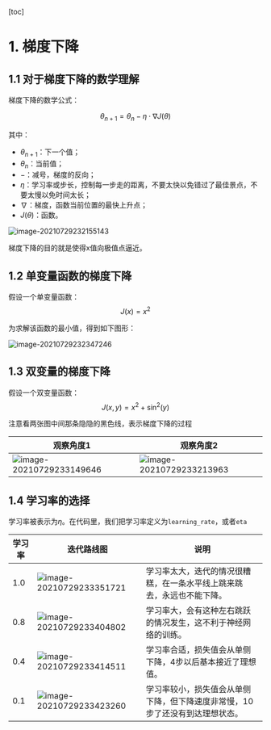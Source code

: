 [toc]

# 1. 梯度下降

## 1.1 对于梯度下降的数学理解

梯度下降的数学公式：

$$\theta_{n+1} = \theta_{n} - \eta \cdot \nabla J(\theta) \tag{1}$$

其中：

- $\theta_{n+1}$：下一个值；
- $\theta_n$：当前值；
- $-$：减号，梯度的反向；
- $\eta$：学习率或步长，控制每一步走的距离，不要太快以免错过了最佳景点，不要太慢以免时间太长；
- $\nabla$：梯度，函数当前位置的最快上升点；
- $J(\theta)$：函数。

![image-20210729232155143](E:/md%E6%96%87%E4%BB%B6/md%E6%96%87%E4%BB%B6%E5%9B%BE%E7%89%87/image-20210729232155143.png)

梯度下降的目的就是使得x值向极值点逼近。

## 1.2 单变量函数的梯度下降

假设一个单变量函数：$$J(x) = x ^2$$

为求解该函数的最小值，得到如下图形：

![image-20210729232347246](E:/md%E6%96%87%E4%BB%B6/md%E6%96%87%E4%BB%B6%E5%9B%BE%E7%89%87/image-20210729232347246.png)

## 1.3 双变量的梯度下降

假设一个双变量函数：$$J(x,y) = x^2 + \sin^2(y)$$

注意看两张图中间那条隐隐的黑色线，表示梯度下降的过程

| 观察角度1                                                    | 观察角度2                                                    |
| ------------------------------------------------------------ | ------------------------------------------------------------ |
| ![image-20210729233149646](E:/md%E6%96%87%E4%BB%B6/md%E6%96%87%E4%BB%B6%E5%9B%BE%E7%89%87/image-20210729233149646.png) | ![image-20210729233213963](E:/md%E6%96%87%E4%BB%B6/md%E6%96%87%E4%BB%B6%E5%9B%BE%E7%89%87/image-20210729233213963.png) |

## 1.4 学习率的选择

学习率被表示为$\eta$。在代码里，我们把学习率定义为`learning_rate`，或者`eta`

| 学习率 | 迭代路线图                                                   | 说明                                                         |
| ------ | ------------------------------------------------------------ | ------------------------------------------------------------ |
| 1.0    | ![image-20210729233351721](E:/md%E6%96%87%E4%BB%B6/md%E6%96%87%E4%BB%B6%E5%9B%BE%E7%89%87/image-20210729233351721.png) | 学习率太大，迭代的情况很糟糕，在一条水平线上跳来跳去，永远也不能下降。 |
| 0.8    | ![image-20210729233404802](E:/md%E6%96%87%E4%BB%B6/md%E6%96%87%E4%BB%B6%E5%9B%BE%E7%89%87/image-20210729233404802.png) | 学习率大，会有这种左右跳跃的情况发生，这不利于神经网络的训练。 |
| 0.4    | ![image-20210729233414511](E:/md%E6%96%87%E4%BB%B6/md%E6%96%87%E4%BB%B6%E5%9B%BE%E7%89%87/image-20210729233414511.png) | 学习率合适，损失值会从单侧下降，4步以后基本接近了理想值。    |
| 0.1    | ![image-20210729233423260](E:/md%E6%96%87%E4%BB%B6/md%E6%96%87%E4%BB%B6%E5%9B%BE%E7%89%87/image-20210729233423260.png) | 学习率较小，损失值会从单侧下降，但下降速度非常慢，10步了还没有到达理想状态。 |

